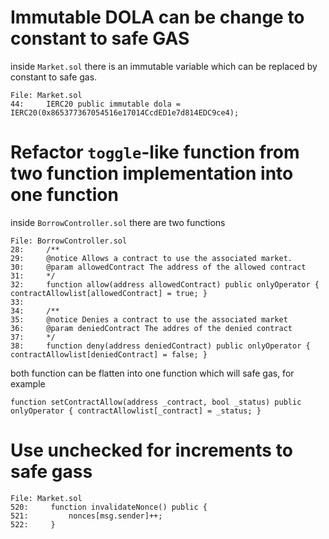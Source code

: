 # Immutable DOLA can be change to constant to safe GAS
inside `Market.sol` there is an immutable variable which can be replaced by constant to safe gas.

```
File: Market.sol
44:     IERC20 public immutable dola = IERC20(0x865377367054516e17014CcdED1e7d814EDC9ce4);
```

# Refactor `toggle`-like function from two function implementation into one function
inside `BorrowController.sol` there are two functions
```
File: BorrowController.sol
28:     /**
29:     @notice Allows a contract to use the associated market.
30:     @param allowedContract The address of the allowed contract
31:     */
32:     function allow(address allowedContract) public onlyOperator { contractAllowlist[allowedContract] = true; }
33: 
34:     /**
35:     @notice Denies a contract to use the associated market
36:     @param deniedContract The addres of the denied contract
37:     */
38:     function deny(address deniedContract) public onlyOperator { contractAllowlist[deniedContract] = false; }
```

both function can be flatten into one function which will safe gas, for example
```
function setContractAllow(address _contract, bool _status) public onlyOperator { contractAllowlist[_contract] = _status; }
```

# Use unchecked for increments to safe gass
```
File: Market.sol
520:     function invalidateNonce() public {
521:         nonces[msg.sender]++;
522:     }
```